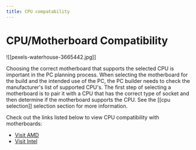 ```yaml
---
title: CPU compatability
---
```

# CPU/Motherboard Compatibility

![[pexels-waterhouse-3665442.jpg]]

Choosing the correct motherboard that supports the selected CPU is important in the PC planning process. When selecting the motherboard for the build and the intended use of the PC, the PC builder needs to check the manufacturer's list of supported CPU's. The first step of selecting a motherboard is to pair it with a CPU that has the correct type of socket and then determine if the motherboard supports the CPU. See the [[cpu selection]] selection section for more information.

Check out the links listed below to view CPU compatibility with motherboards:

* [Visit AMD](https://www.amd.com/en/partner/about-partners/motherboard-specifications.html)
* [Visit Intel](https://compatibleproducts.intel.com/ProductDetails?activeModule=Desktop%20and%20Workstation%20Processors)

